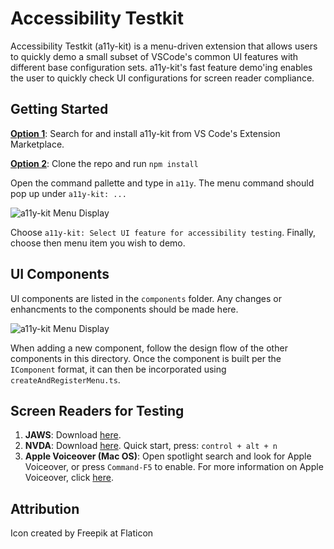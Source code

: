 # Accessibility Testkit

Accessibility Testkit (a11y-kit) is a menu-driven extension that allows users to quickly demo a small subset of VSCode's
common UI features with different base configuration sets. a11y-kit's fast feature demo'ing enables the user to quickly check
UI configurations for screen reader compliance.

## Getting Started

<b><u>Option 1</u></b>: Search for and install a11y-kit from VS Code's Extension Marketplace.

<b><u>Option 2</u></b>: Clone the repo and run `npm install`

Open the command pallette and type in `a11y`. The menu command should pop up under `a11y-kit: ...`

<img src="https://github.com/MicroFish91/a11y-kit/blob/main/resources/menu.gif?raw=true" alt="a11y-kit Menu Display" />

Choose `a11y-kit: Select UI feature for accessibility testing`. Finally, choose then menu item you wish to demo.

## UI Components

UI components are listed in the `components` folder.  Any changes or enhancments to the components should be made here.

<img src="https://github.com/MicroFish91/a11y-kit/blob/main/resources/changeFeature.gif?raw=true" alt="a11y-kit Menu Display" />

When adding a new component, follow the design flow of the other components in this directory.  Once the component is built per the `IComponent` format, it can then be incorporated using `createAndRegisterMenu.ts`.

## Screen Readers for Testing

1. <b>JAWS</b>: Download [here](https://support.freedomscientific.com/Downloads/JAWS).
2. <b>NVDA</b>: Download [here](https://www.nvaccess.org/download/). Quick start, press: `control + alt + n`
3. <b>Apple Voiceover (Mac OS)</b>: Open spotlight search and look for Apple Voiceover, or press `Command-F5` to enable.
   For more information on Apple Voiceover, click [here](https://www.apple.com/voiceover/info/guide/_1121.html).

## Attribution

Icon created by Freepik at Flaticon
